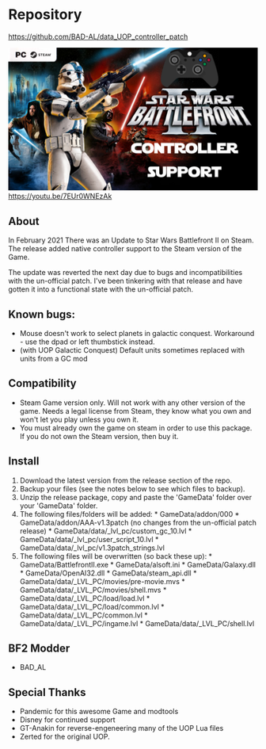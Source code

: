 # Repository
https://github.com/BAD-AL/data_UOP_controller_patch


[![PC Controller Support](ControllerSupportThumbnail.png)](https://youtu.be/7EUr0WNEzAk "PC Controller Support")
https://youtu.be/7EUr0WNEzAk

## About
In February 2021 There was an Update to Star Wars Battlefront II on Steam.
The release added native controller support to the Steam version of the Game.

The update was reverted the next day due to bugs and incompatibilities with the un-official patch. 
I've been tinkering with that release and have gotten it into a functional state with the un-official patch.

## Known bugs:
 * Mouse doesn't work to select planets in galactic conquest. Workaround - use the dpad or left thumbstick instead.
 * (with UOP Galactic Conquest) Default units sometimes replaced with units from a GC mod 

## Compatibility
 * Steam Game version only. Will not work with any other version of the game. Needs a legal license from Steam, they know what you own and won't let you play unless you own it.
 * You must already own the game on steam in order to use this package. If you do not own the Steam version, then buy it.

 ## Install
  1. Download the latest version from the release section of the repo.
  2. Backup your files (see the notes below to see which files to backup).
  3. Unzip the release package, copy and paste the 'GameData' folder over your 'GameData' folder.
  4. The following files/folders will be added:
    * GameData/addon/000
    * GameData/addon/AAA-v1.3patch (no changes from the un-official patch release)
    * GameData/data/_lvl_pc/custom_gc_10.lvl
    * GameData/data/_lvl_pc/user_script_10.lvl
    * GameData/data/_lvl_pc/v1.3patch_strings.lvl
  5. The following files will be overwritten (so back these up):
    * GameData/BattlefrontII.exe
    * GameData/alsoft.ini
    * GameData/Galaxy.dll
    * GameData/OpenAI32.dll
    * GameData/steam_api.dll
    * GameData/data/_LVL_PC/movies/pre-movie.mvs
    * GameData/data/_LVL_PC/movies/shell.mvs
    * GameData/data/_LVL_PC/load/load.lvl
    * GameData/data/_LVL_PC/load/common.lvl
    * GameData/data/_LVL_PC/common.lvl
    * GameData/data/_LVL_PC/ingame.lvl
    * GameData/data/_LVL_PC/shell.lvl

## BF2 Modder
 * BAD_AL

## Special Thanks
 * Pandemic for this awesome Game and modtools
 * Disney for continued support
 * GT-Anakin for reverse-engeneering many of the UOP Lua files
 * Zerted for the original UOP.